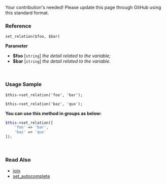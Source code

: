 Your contribution's needed!
Please update this page through GitHub using this standard format.

### Reference
`set_relation($foo, $bar)`

**Parameter**
* **$foo** [`string`] *the detail related to the variable;*
* **$bar** [`string`] *the detail related to the variable.*

&nbsp;

### Usage Sample
`$this->set_relation('foo', 'bar');`

`$this->set_relation('baz', 'qux');`

**You can use this method in groups as below:**
```php
$this->set_relation([
    'foo' => 'bar',
    'baz' => 'qux'
]);
```

&nbsp;

### Read Also
* [join](./join)
* [set_autocomplete](./set_autocomplete)
